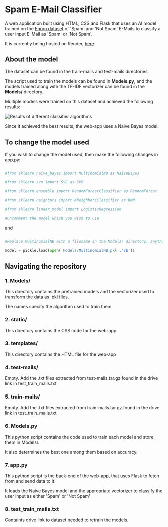 
# Spam E-Mail Classifier

A web application built using HTML, CSS and Flask that uses an AI model trained on the [Enron dataset](http://nlp.cs.aueb.gr/software_and_datasets/Enron-Spam/index.html) of 'Spam' and 'Not Spam' E-Mails to classify a user input E-Mail as 'Spam' or 'Not Spam'.

It is currently being hosted on Render, [here](https://spam-email-classifier-qy4o.onrender.com).

  

## About the model

The dataset can be found in the train-mails and test-mails directories.

The script used to train the models can be found in **Models.py**, and the models trained along with the TF-IDF vectorizer can be found in the **Models/** directory.

Multiple models were trained on this dataset and achieved the following results:

  

![Results of different classifier algorithms](https://i.imgur.com/ei2IP4S.png)

  

Since it achieved the best results, the web-app uses a Naive Bayes model.

  

## To change the model used

If you wish to change the model used, then make the following changes in app.py:

  

```py

#from sklearn.naive_bayes import MultinomialNB as NaiveBayes

#from sklearn.svm import SVC as SVM

#from sklearn.ensemble import RandomForestClassifier as RandomForest

#from sklearn.neighbors import KNeighborsClassifier as KNN

#from sklearn.linear_model import LogisticRegression

#Uncomment the model which you wish to use

```

and

  

```py

#Replace MultinomialNB with a filename in the Models/ directory, anything except Vectorize

model = pickle.load(open('Models/MultinomialNB.pkl','rb'))

```

## Navigating the repository

### 1. Models/

This directory contains the pretrained models and the vectorizer used to transform the data as .pkl files.

The names specify the algorithm used to train them.

### 2. static/

This directory contains the CSS code for the web-app

### 3. templates/

This directory contains the HTML file for the web-app

### 4. test-mails/
Empty. Add the .txt files extracted from test-mails.tar.gz found in the drive link in test_train_mails.txt

### 5. train-mails/
Empty. Add the .txt files extracted from train-mails.tar.gz found in the drive link in test_train_mails.txt

### 6. Models.py

This python script contains the code used to train each model and store them in Models/.

It also determines the best one among them based on accuracy.

### 7. app.py

This python script is the back-end of the web-app, that uses Flask to fetch from and send data to it.

It loads the Naive Bayes model and the appropriate vectorizer to classify the user input as either 'Spam' or 'Not Spam'

### 8. test_train_mails.txt

Containts drive link to dataset needed to retrain the models.